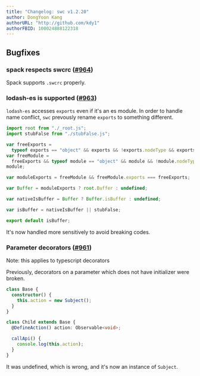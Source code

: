 ```yaml
---
title: "Changelog: swc v1.2.20"
author: DongYoon Kang
authorURL: "http://github.com/kdy1"
authorFBID: 100024888122318
---
```


## Bugfixes

### spack respects swcrc ([#964](https://github.com/swc-project/swc/pull/964))

Spack supports `.swcrc` properly.

### lodash-es is supported ([#963](https://github.com/swc-project/swc/pull/963))

`lodash-es` accesses `exports` even if it's an es module. In order to handle name conflict, `swc` prevously rename `exports` to something different.

```js
import root from "./_root.js";
import stubFalse from "./stubFalse.js";

var freeExports =
  typeof exports == "object" && exports && !exports.nodeType && exports;
var freeModule =
  freeExports && typeof module == "object" && module && !module.nodeType && \;
module;

var moduleExports = freeModule && freeModule.exports === freeExports;

var Buffer = moduleExports ? root.Buffer : undefined;

var nativeIsBuffer = Buffer ? Buffer.isBuffer : undefined;

var isBuffer = nativeIsBuffer || stubFalse;

export default isBuffer;
```

It's now handled more sensitively to avoid breaking codes.

### Parameter decorators ([#961](https://github.com/swc-project/swc/pull/961))

Note: this applies to typescript decorators

Previously, decorators on a parameter which does not have initializer were broken.

```ts
class Base {
  constructor() {
    this.action = new Subject();
  }
}

class Child extends Base {
  @DefineAction() action: Observable<void>;

  callApi() {
    console.log(this.action);
  }
}
```

It was undefined, which is wrong, and it's now an instance of `Subject`.
